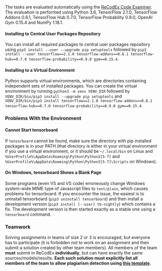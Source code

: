 The tasks are evaluated automatically using the [ReCodEx Code
Examiner](https://recodex.mff.cuni.cz/). The evaluation is
performed using Python 3.6, TensorFlow 2.1.0, TensorFlow Addons 0.8.1,
TensorFlow Hub 0.7.0, TensorFlow Probability 0.9.0, OpenAI Gym 0.15.4
and NumPy 1.18.1.

#### Installing to Central User Packages Repository

You can install all required packages to central user packages repository using
`pip3 install --user --upgrade pip setuptools` followed by
`pip3 install --user tensorflow==2.1.0 tensorflow-addons==0.8.1
tensorflow-hub==0.7.0 tensorflow-probability==0.9.0 gym==0.15.4`.

#### Installing to a Virtual Environment

Python supports virtual environments, which are directories containing
independent sets of installed packages. You can create the virtual environment
by running `python3 -m venv VENV_DIR` followed by
`VENV_DIR/bin/pip3 install --upgrade pip setuptools` and
`VENV_DIR/bin/pip3 install tensorflow==2.1.0 tensorflow-addons==0.8.1
tensorflow-hub==0.7.0 tensorflow-probability==0.9.0 gym==0.15.4`.

### Problems With the Environment

#### Cannot Start tensorboard

If `tensorboard` cannot be found, make sure the directory with pip installed
packages is in your PATH (that directory is either in your virtual environment
if you use a virtual environment, or it should be `~/.local/bin` on Linux
and `%UserProfile%\AppData\Roaming\Python\Python3[5-7]` and
`%UserProfile%\AppData\Roaming\Python\Python3[5-7]\Scripts` on Windows).

#### On Windows, tensorboard Shows a Blank Page

Some programs (even VS and VS code) erroneously change Windows system-wide MIME
type of Javascript files to `text/plain`, which causes problems for tensorboard.
If you encounter the issue, the easiest is to uninstall tensorboard (`pip3
uninstall tensorboard`) and then install a development version (`pip3 install
[--user] tb-nightly`) which contains a fix. The development version is then
started exactly as a stable one using a `tensorboard` command.

### Teamwork

Solving assignments in teams of size 2 or 3 is encouraged, but everyone has to
participate (it is forbidden not to work on an assignment and then submit
a solution created by other team members). All members of the team
**must** submit in ReCodEx **individually**, but can have exactly the same
sources/models/results. **Each such solution must explicitly list all
members of the team to allow plagiarism detection using
[this template](https://github.com/ufal/npfl114/tree/master/labs/team_description.py).**
